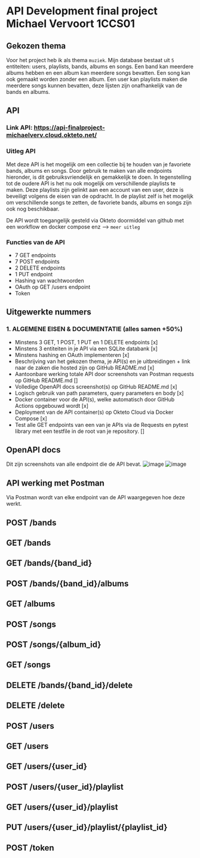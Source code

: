 # API Development final project Michael Vervoort 1CCS01

## Gekozen thema
Voor het project heb ik als thema `muziek`. Mijn database bestaat uit `5` entiteiten: users, playlists, bands, albums en songs.
Een band kan meerdere albums hebben en een album kan meerdere songs bevatten. Een song kan ook gemaakt worden zonder een album. Een user kan playlists maken die meerdere songs kunnen bevatten, deze lijsten zijn onafhankelijk van de bands en albums.

## API
### Link API: https://api-finalproject-michaelverv.cloud.okteto.net/

### Uitleg API
Met deze API is het mogelijk om een collectie bij te houden van je favoriete bands, albums en songs. Door gebruik te maken van alle endpoints hieronder, is dit gebruiksvriendelijk en gemakkelijk te doen. In tegenstelling tot de oudere API is het nu ook mogelijk om verschillende playlists te maken. Deze playlists zijn gelinkt aan een account van een user, deze is beveiligt volgens de eisen van de opdracht. In de playlist zelf is het mogelijk om verschillende songs te zetten, de favoriete bands, albums en songs zijn ook nog beschikbaar.

De API wordt toegangelijk gesteld via Okteto doormiddel van github met een workflow en docker compose enz --> `meer uitleg`

### Functies van de API
- 7 GET endpoints
- 7 POST endpoints
- 2 DELETE endpoints
- 1 PUT endpoint
- Hashing van wachtwoorden
- OAuth op GET /users endpoint
- Token

## Uitgewerkte nummers
### 1. ALGEMENE EISEN & DOCUMENTATIE (alles samen +50%)
- Minstens 3 GET, 1 POST, 1 PUT en 1 DELETE endpoints [x]
- Minstens 3 entiteiten in je API via een SQLite databank [x]
- Minstens hashing en OAuth implementeren [x]
- Beschrijving van het gekozen thema, je API(s) en je uitbreidingen + link naar de zaken die hosted zijn op GitHub README.md [x]
- Aantoonbare werking totale API door screenshots van Postman requests op GitHub README.md []
- Volledige OpenAPI docs screenshot(s) op GitHub README.md [x]
- Logisch gebruik van path parameters, query parameters en body [x]
- Docker container voor de API(s), welke automatisch door GitHub Actions opgebouwd wordt [x]
- Deployment van de API container(s) op Okteto Cloud via Docker Compose [x]
- Test alle GET endpoints van een van je APIs via de Requests en pytest library met een testfile in de root van je repository. []

## OpenAPI docs
Dit zijn screenshots van alle endpoint die de API bevat.
![image](https://github.com/michaelverv/api_finalproject/assets/113921262/1277d673-a175-4e71-8ee1-34d55dbbd67d)
![image](https://github.com/michaelverv/api_finalproject/assets/113921262/717809bd-1d76-43de-8cd4-7f4bf5564123)

## API werking met Postman
Via Postman wordt van elke endpoint van de API waargegeven hoe deze werkt.

## POST /bands
## GET /bands
## GET /bands/{band_id}
## POST /bands/{band_id}/albums
## GET /albums
## POST /songs
## POST /songs/{album_id}
## GET /songs
## DELETE /bands/{band_id}/delete
## DELETE /delete
## POST /users
## GET /users
## GET /users/{user_id}
## POST /users/{user_id}/playlist
## GET /users/{user_id}/playlist
## PUT /users/{user_id}/playlist/{playlist_id}
## POST /token
